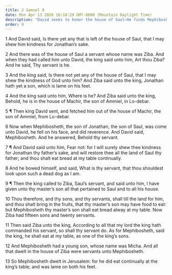 ```yaml
---
title: 2 Samuel 9
date: Mon Apr 13 2020 16:18:29 GMT-0600 (Mountain Daylight Time)
description: "David seeks to honor the house of Saul—He finds Mephibosheth, the son of Jonathan, to whom he restores all the land of Saul."
order: 9
---
```


1 And David said, Is there yet any that is left of the house of Saul, that I may shew him kindness for Jonathan’s sake.

2 And there was of the house of Saul a servant whose name was Ziba. And when they had called him unto David, the king said unto him, Art thou Ziba? And he said, Thy servant is he.

3 And the king said, Is there not yet any of the house of Saul, that I may shew the kindness of God unto him? And Ziba said unto the king, Jonathan hath yet a son, which is lame on his feet.

4 And the king said unto him, Where is he? And Ziba said unto the king, Behold, he is in the house of Machir, the son of Ammiel, in Lo-debar.

5 ¶ Then king David sent, and fetched him out of the house of Machir, the son of Ammiel, from Lo-debar.

6 Now when Mephibosheth, the son of Jonathan, the son of Saul, was come unto David, he fell on his face, and did reverence. And David said, Mephibosheth. And he answered, Behold thy servant.

7 ¶ And David said unto him, Fear not: for I will surely shew thee kindness for Jonathan thy father’s sake, and will restore thee all the land of Saul thy father; and thou shalt eat bread at my table continually.

8 And he bowed himself, and said, What is thy servant, that thou shouldest look upon such a dead dog as I am.

9 ¶ Then the king called to Ziba, Saul’s servant, and said unto him, I have given unto thy master’s son all that pertained to Saul and to all his house.

10 Thou therefore, and thy sons, and thy servants, shall till the land for him, and thou shalt bring in the fruits, that thy master’s son may have food to eat: but Mephibosheth thy master’s son shall eat bread alway at my table. Now Ziba had fifteen sons and twenty servants.

11 Then said Ziba unto the king, According to all that my lord the king hath commanded his servant, so shall thy servant do. As for Mephibosheth, said the king, he shall eat at my table, as one of the king’s sons.

12 And Mephibosheth had a young son, whose name was Micha. And all that dwelt in the house of Ziba were servants unto Mephibosheth.

13 So Mephibosheth dwelt in Jerusalem: for he did eat continually at the king’s table; and was lame on both his feet.
